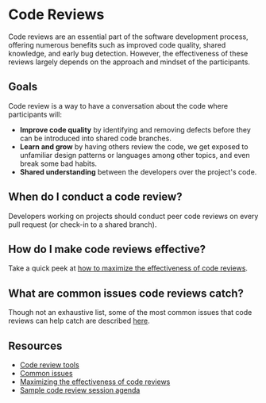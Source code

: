 # Code Reviews

Code reviews are an essential part of the software development process, offering numerous benefits such as improved code quality, shared knowledge, and early bug detection. However, the effectiveness of these reviews largely depends on the approach and mindset of the participants.

## Goals

Code review is a way to have a conversation about the code where participants will:

- **Improve code quality** by identifying and removing defects before they can be introduced into shared code branches.
- **Learn and grow** by having others review the code, we get exposed to unfamiliar design patterns or languages among other topics, and even break some bad habits.
- **Shared understanding** between the developers over the project's code.

## When do I conduct a code review?

Developers working on projects should conduct peer code reviews on every pull request (or check-in to a shared branch).

## How do I make code reviews effective?

Take a quick peek at [how to maximize the effectiveness of code reviews](review-effectiveness.md).

## What are common issues code reviews catch?

Though not an exhaustive list, some of the most common issues that code reviews can help catch are described [here](common-issues.md).

## Resources

- [Code review tools](tools.md)
- [Common issues](common-issues.md)
- [Maximizing the effectiveness of code reviews](review-effectiveness.md)
- [Sample code review session agenda](sample-agenda.md)